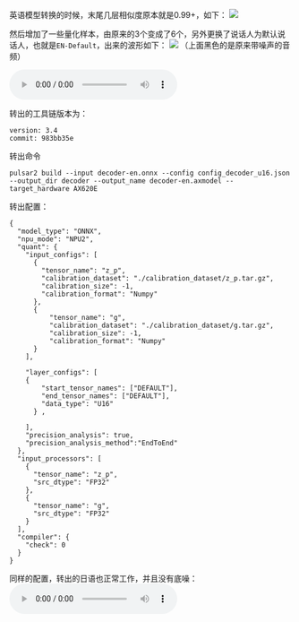 英语模型转换的时候，末尾几层相似度原本就是0.99+，如下：
![](Pasted%20image%2020250429142846.png)


然后增加了一些量化样本，由原来的3个变成了6个，另外更换了说话人为默认说话人，也就是`EN-Default`，出来的波形如下：
![](Pasted%20image%2020250429152259.png)
（上面黑色的是原来带噪声的音频）

![](test.wav)

转出的工具链版本为：
```
version: 3.4
commit: 983bb35e
```
转出命令
```
pulsar2 build --input decoder-en.onnx --config config_decoder_u16.json --output_dir decoder --output_name decoder-en.axmodel --target_hardware AX620E
```
转出配置：
```
{
  "model_type": "ONNX",
  "npu_mode": "NPU2",
  "quant": {
    "input_configs": [
      {
        "tensor_name": "z_p",
        "calibration_dataset": "./calibration_dataset/z_p.tar.gz",
        "calibration_size": -1,
        "calibration_format": "Numpy"
      },
      {
          "tensor_name": "g",
          "calibration_dataset": "./calibration_dataset/g.tar.gz",
          "calibration_size": -1,
          "calibration_format": "Numpy"
      }
    ],
	
    "layer_configs": [
    {
        "start_tensor_names": ["DEFAULT"], 
        "end_tensor_names": ["DEFAULT"], 
        "data_type": "U16"
      } ,

	],
    "precision_analysis": true,
    "precision_analysis_method":"EndToEnd"
  },
  "input_processors": [
    {
      "tensor_name": "z_p",
      "src_dtype": "FP32"
    },
    {
      "tensor_name": "g",
      "src_dtype": "FP32"
    }
  ],
  "compiler": {
    "check": 0
  }
}
```


同样的配置，转出的日语也正常工作，并且没有底噪：
![](melojp.wav)